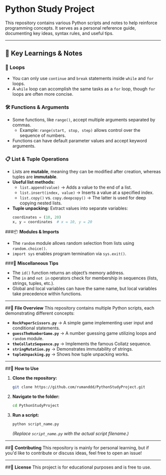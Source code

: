 
# **Python Study Project**

This repository contains various Python scripts and notes to help reinforce programming concepts. It serves as a personal reference guide, documenting key ideas, syntax rules, and useful tips.

---

##  📌 **Key Learnings & Notes**

### 🔄 **Loops**
- You can only use `continue` and `break` statements inside `while` and `for` loops.
- A `while` loop can accomplish the same tasks as a `for` loop, though `for` loops are often more concise.

### 🛠 **Functions & Arguments**
- Some functions, like `range()`, accept multiple arguments separated by commas.
  - Example: `range(start, stop, step)` allows control over the sequence of numbers.
- Functions can have default parameter values and accept keyword arguments.

### 📋 **List & Tuple Operations**
- Lists are **mutable**, meaning they can be modified after creation, whereas tuples are **immutable**.
- **Useful list methods:**
  - `list.append(value)` → Adds a value to the end of a list.
  - `list.insert(index, value)` → Inserts a value at a specified index.
  - `list.copy()` vs. `copy.deepcopy()` → The latter is used for deep copying nested lists.
- **Tuple unpacking:** Extract values into separate variables:
  ```python
  coordinates = (10, 20)
  x, y = coordinates  # x = 10, y = 20
  ```

###📦 **Modules & Imports**
- The `random` module allows random selection from lists using `random.choice()`.
- `import sys` enables program termination via `sys.exit()`.

###🔹 **Miscellaneous Tips**
- The `id()` function returns an object’s memory address.
- The `in` and `not in` operators check for membership in sequences (lists, strings, tuples, etc.).
- Global and local variables can have the same name, but local variables take precedence within functions.

---

##📁 **File Overview**
This repository contains multiple Python scripts, each demonstrating different concepts:

- **`RockPaperScissors.py`** → A simple game implementing user input and conditional statements.
- **`guessTheNumberGame.py`** → A number guessing game utilizing loops and `random` module.
- **`theCollatzSequence.py`** → Implements the famous Collatz sequence.
- **`stringMutation.py`** → Demonstrates immutability of strings.
- **`tupleUnpacking.py`** → Shows how tuple unpacking works.

---

##🚀 **How to Use**
1. **Clone the repository:**
   ```bash
   git clone https://github.com/rumanddd/PythonStudyProject.git
   ```
2. **Navigate to the folder:**
   ```bash
   cd PythonStudyProject
   ```
3. **Run a script:**
   ```bash
   python script_name.py
   ```
   *(Replace `script_name.py` with the actual script filename.)*

---

##🤝 **Contributing**
This repository is mainly for personal learning, but if you'd like to contribute or discuss ideas, feel free to open an issue!

---

##📜 **License**
This project is for educational purposes and is free to use.

